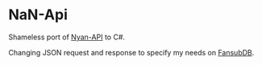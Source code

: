 # NaN-Api
Shameless port of [Nyan-API](https://github.com/cacadosman/Nyan-Fansub-Bypasser-API) to C#.

Changing JSON request and response to specify my needs on [FansubDB](https://github.com/Inareous/FansubDB).
